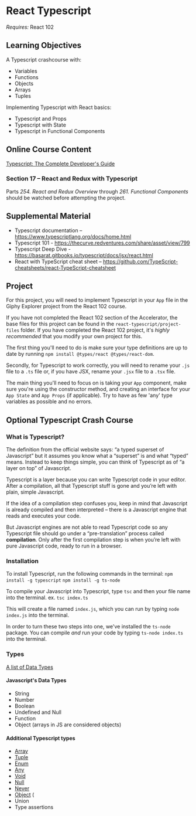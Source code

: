 # React Typescript

*Requires:* React 102

## Learning Objectives
A Typescript crashcourse with:
* Variables
* Functions
* Objects
* Arrays
* Tuples

Implementing Typescript with React basics:
* Typescript and Props
* Typescript with State
* Typescript in Functional Components

## Online Course Content
[Typescript: The Complete Developer's Guide](https://redventures.udemy.com/course/typescript-the-complete-developers-guide/learn)

### Section 17 – React and Redux with Typescript
Parts *254. React and Redux Overview* through *261. Functional Components* should be watched before attempting the project.

## Supplemental Material
* Typescript documentation – https://www.typescriptlang.org/docs/home.html
* Typescript 101 - https://thecurve.redventures.com/share/asset/view/799
* Typescript Deep Dive - https://basarat.gitbooks.io/typescript/docs/jsx/react.html
* React with TypeScript cheat sheet – https://github.com/TypeScript-cheatsheets/react-TypeScript-cheatsheet

## Project
For this project, you will need to implement Typescript in your `App` file in the Giphy Explorer project from the React 102 course.

If you have not completed the React 102 section of the Accelerator, the base files for this project can be found in the `react-typescript/project-files` folder. If you have completed the React 102 project, it's *highly recommended* that you modify your own project for this.

The first thing you'll need to do is make sure your type definitions are up to date by running `npm install @types/react @types/react-dom`.

Secondly, for Typescript to work correctly, you will need to rename your `.js` file to a `.ts` file or, if you have JSX, rename your `.jsx` file to a `.tsx` file.

The main thing you'll need to focus on is taking your `App` component, make sure you're using the constructor method, and creating an interface for your `App State` and `App Props` (if applicable). Try to have as few 'any' type variables as possible and no errors.

## Optional Typescript Crash Course

### What is Typescript?
The definition from the official website says: “a typed superset of Javascript” but it assumes you know what a “superset” is and what “typed” means. Instead to keep things simple, you can think of Typescript as of “a layer on top” of Javascript.

Typescript is a layer because you can write Typescript code in your editor. After a compilation, all that Typescript stuff is gone and you’re left with plain, simple Javascript.

If the idea of a compilation step confuses you, keep in mind that Javascript is already compiled and then interpreted – there is a Javascript engine that reads and executes your code.

But Javascript engines are not able to read Typescript code so any Typescript file should go under a “pre-translation” process called **compilation**. Only after the first compilation step is when you’re left with pure Javascript code, ready to run in a browser.

### Installation
To install Typescript, run the following commands in the terminal:
`npm install -g typescript`
`npm install -g ts-node`

To compile your Javascript into Typescript, type `tsc` and then your file name into the terminal. 
ex. `tsc index.ts`

This will create a file named `index.js`, which you can run by typing `node index.js` into the terminal.

In order to turn these two steps into one, we've installed the `ts-node` package. You can compile *and* run your code by typing `ts-node index.ts` into the terminal.

### Types
[A list of Data Types](https://www.w3schools.com/js/js_datatypes.asp)

#### Javascript's Data Types
- String
- Number
- Boolean
- Undefined and Null
- Function
- Object (arrays in JS are considered objects)

#### Additional Typescript types

- [Array](https://www.typescriptlang.org/docs/handbook/basic-types.html#array)
- [Tuple](https://www.typescriptlang.org/docs/handbook/basic-types.html#tuple)
- [Enum](https://www.typescriptlang.org/docs/handbook/basic-types.html#enum)
- [Any](https://www.typescriptlang.org/docs/handbook/basic-types.html#any) 
- [Void](https://www.typescriptlang.org/docs/handbook/basic-types.html#void) 
- [Null](https://www.typescriptlang.org/docs/handbook/basic-types.html#null-and-undefined)
- [Never](https://www.typescriptlang.org/docs/handbook/basic-types.html#never) 
- [Object](https://www.typescriptlang.org/docs/handbook/basic-types.html#object) (
- Union 
- Type assertions